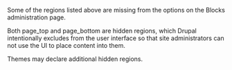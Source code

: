 Some of the regions listed above are missing from the options on the Blocks administration page.

Both page\_top and page\_bottom are hidden regions, which Drupal intentionally excludes from the user interface so that site administrators can not use the UI to place content into them.

Themes may declare additional hidden regions.

